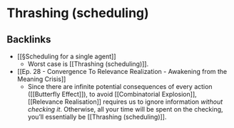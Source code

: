 # Thrashing (scheduling)

## Backlinks
* [[§Scheduling for a single agent]]
	* Worst case is [[Thrashing (scheduling)]].
* [[Ep. 28 - Convergence To Relevance Realization - Awakening from the Meaning Crisis]]
	* Since there are infinite potential consequences of every action ([[Butterfly Effect]]), to avoid [[Combinatorial Explosion]], [[Relevance Realisation]] requires us to ignore information *without checking it*. Otherwise, all your time will be spent on the checking, you’ll essentially be [[Thrashing (scheduling)]].

<!-- {BearID:1A5148C2-FA72-4F71-B5CC-F8B44C96107F-3179-0000055536449B67} -->
